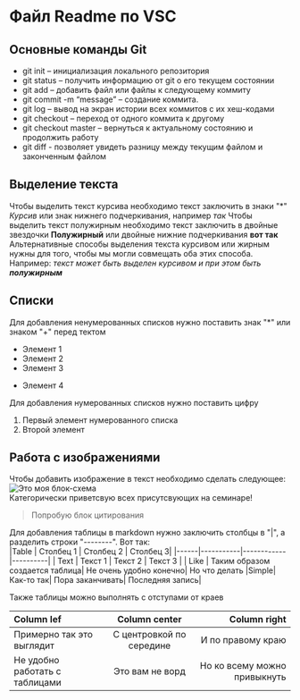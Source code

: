 # Файл Readme по VSC  
## Основные команды Git
+ git init – инициализация локального репозитория  
+ git status – получить информацию от git о его текущем состоянии  
+ git add – добавить файл или файлы к следующему коммиту  
+ git commit -m “message” – создание коммита.  
+ git log – вывод на экран истории всех коммитов с их хеш-кодами  
+ git checkout – переход от одного коммита к другому  
+ git checkout master – вернуться к актуальному состоянию и продолжить работу  
+ git diff - позволяет увидеть разницу между текущим файлом и законченным файлом  
## Выделение текста  
Чтобы выделить текст курсива необходимо текст заключить в знаки "*" *Курсив* или знак нижнего подчеркивания, например _так_ 
Чтобы выделить текст полужирным необходимо текст заключить в двойные звездочки **Полужирный** или двойные нижние подчеркивания __вот так__  
Альтернативные способы выделения текста курсивом или жирным нужны для того, чтобы мы могли совмещать оба этих способа. Например: _текст может быть выделен курсивом и при этом быть **полужирным**_
## Списки  
Для добавления ненумерованных списков нужно поставить знак "*" или знаком "+" перед тектом
* Элемент 1
* Элемент 2
* Элемент 3  
+ Элемент 4  

Для добавления нумерованных списков нужно поставить цифру
1. Первый элемент нумерованного списка
2. Второй элемент
## Работа с изображениями  
Чтобы добавить изображение в текст необходимо сделать следующее:
![Это моя блок-схема](Homework.png)  
Категорически приветсвую всех присутсвующих на семинаре!  
> Попробую блок цитирования  

Для добавления таблицы в markdown нужно заключить столбцы в "|", а разделить строки "--------". Вот так:  
|Table | Столбец 1 | Столбец 2  | Столбец 3|
|------|-----------|------------|----------|
| Text | Текст 1   | Текст 2    | Текст 3  |
| Like | Таким образом создается таблица| Не очень удобно конечно| Но что делать
|Simple| Как-то так| Пора заканчивать| Последняя запись|

Также таблицы можно выполнять с отступами от краев

|Column lef  |Column center  |Column right  |
|:-----------|:-------------:|-------------:|
|Примерно так это выглядит| С центровкой по середине| И по правому краю|
|Не удобно работать с таблицами| Это вам не ворд| Но ко всему можно привыкнуть|

